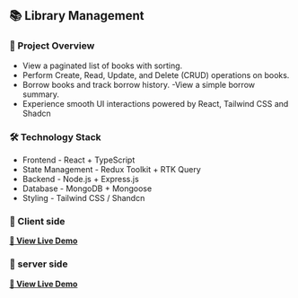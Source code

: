 ## 📚 Library Management

### 🚀 Project Overview
- View a paginated list of books with sorting.
- Perform Create, Read, Update, and Delete (CRUD) operations on books.
- Borrow books and track borrow history.
  -View a simple borrow summary.
- Experience smooth UI interactions powered by React, Tailwind CSS and Shadcn

### 🛠️ Technology Stack
- Frontend - React + TypeScript
- State Management - Redux Toolkit + RTK Query
- Backend - Node.js + Express.js
- Database - MongoDB + Mongoose
- Styling - Tailwind CSS / Shandcn


### 🔗 Client side

[**🚀 View Live Demo**](https://library-client-beta.vercel.app)

### 🔗 server side

[**🚀 View Live Demo**](https://library-management-server-silk-three.vercel.app)
